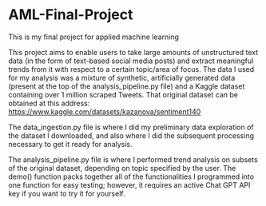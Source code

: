 # AML-Final-Project
This is my final project for applied machine learning

This project aims to enable users to take large amounts of unstructured text data (in the form of text-based social media posts) and extract meaningful trends from it with respect to a certain topic/area of focus. The data I used for my analysis was a mixture of synthetic, artificially generated data (present at the top of the analysis_pipeline.py file) and a Kaggle dataset containing over 1 million scraped Tweets. That original dataset can be obtained at this address: https://www.kaggle.com/datasets/kazanova/sentiment140 

The data_ingestion.py file is where I did my preliminary data exploration of the dataset I downloaded, and also where I did the subsequent processing necessary to get it ready for analysis. 

The analysis_pipeline.py file is where I performed trend analysis on subsets of the original dataset, depending on topic specified by the user. The demo() function packs together all of the functionalities I programmed into one function for easy testing; however, it requires an active Chat GPT API key if you want to try it for yourself. 
